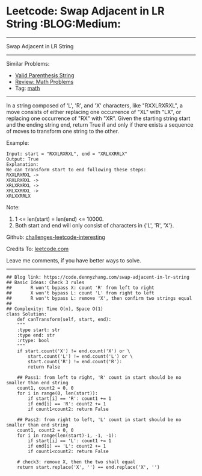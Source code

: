 
# Leetcode: Swap Adjacent in LR String     :BLOG:Medium:

---

Swap Adjacent in LR String  

---

Similar Problems:  

-   [Valid Parenthesis String](https://code.dennyzhang.com/valid-parenthesis-string)
-   [Review: Math Problems](https://code.dennyzhang.com/review-math)
-   Tag: [math](https://code.dennyzhang.com/tag/math)

---

In a string composed of 'L', 'R', and 'X' characters, like "RXXLRXRXL", a move consists of either replacing one occurrence of "XL" with "LX", or replacing one occurrence of "RX" with "XR". Given the starting string start and the ending string end, return True if and only if there exists a sequence of moves to transform one string to the other.  

Example:  

    Input: start = "RXXLRXRXL", end = "XRLXXRRLX"
    Output: True
    Explanation:
    We can transform start to end following these steps:
    RXXLRXRXL ->
    XRXLRXRXL ->
    XRLXRXRXL ->
    XRLXXRRXL ->
    XRLXXRRLX

Note:  

1.  1 <= len(start) = len(end) <= 10000.
2.  Both start and end will only consist of characters in {'L', 'R', 'X'}.

Github: [challenges-leetcode-interesting](https://github.com/DennyZhang/challenges-leetcode-interesting/tree/master/problems/swap-adjacent-in-lr-string)  

Credits To: [leetcode.com](https://leetcode.com/problems/swap-adjacent-in-lr-string/description/)  

Leave me comments, if you have better ways to solve.  

---

    ## Blog link: https://code.dennyzhang.com/swap-adjacent-in-lr-string
    ## Basic Ideas: Check 3 rules
    ##       R won't bypass X: count 'R' from left to right
    ##       X won't bypass L: count 'L' from right to left 
    ##       R won't bypass L: remove 'X', then confirm two strings equal
    ##
    ## Complexity: Time O(n), Space O(1)
    class Solution:
        def canTransform(self, start, end):
    	"""
    	:type start: str
    	:type end: str
    	:rtype: bool
    	"""
    	if start.count('X') != end.count('X') or \
    	    start.count('L') != end.count('L') or \
    	    start.count('R') != end.count('R'):
    		return False
    
    	## Pass1: from left to right, 'R' count in start should be no smaller than end string
    	count1, count2 = 0, 0
    	for i in range(0, len(start)):
    	    if start[i] == 'R': count1 += 1
    	    if end[i] == 'R': count2 += 1
    	    if count1<count2: return False
    
    	## Pass2: from right to left, 'L' count in start should be no smaller than end string
    	count1, count2 = 0, 0
    	for i in range(len(start)-1, -1, -1):
    	    if start[i] == 'L': count1 += 1
    	    if end[i] == 'L': count2 += 1
    	    if count1<count2: return False
    
    	# check3: remove X, then the two shall equal
    	return start.replace('X', '') == end.replace('X', '')

